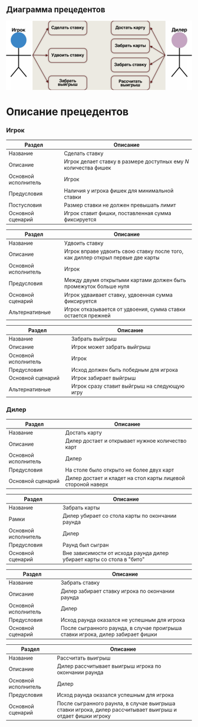 ## Диаграмма прецедентов
![Диаграмма прецедентов](useCaseDiagram.png)

# Описание прецедентов
### Игрок
| Раздел                               | Описание                                                         |
|--------------------------------------|------------------------------------------------------------------|
| Название                             | Сделать ставку                                                   |
| Описание                             | Игрок делает ставку в размере доступных ему *N* количества фишек |
| Основной исполнитель                 | Игрок                                                            |
| Предусловия                          | Наличия у игрока фишек для минимальной ставки                    |
| Постусловия                          | Размер ставки не должен превышать лимит                          |
| Основной сценарий                    | Игрок ставит фишки, поставленная сумма фиксируется               |

| Раздел                               | Описание                                                                       |
|--------------------------------------|--------------------------------------------------------------------------------|
| Название                             | Удвоить ставку                                                                 |
| Описание                             | Игрок вправе удвоить свою ставку после того, как диллер открыл первые две карты|
| Основной исполнитель                 | Игрок                                                                          |
| Предусловия                          | Между двумя открытыми картами должен быть промежуток больше нуля               |
| Основной сценарий                    | Игрок удваивает ставку, удвоенная сумма фиксируется                            |
| Альтернативные                       | Игрок отказывается от удвоения, сумма ставки остается прежней                  |

| Раздел                               | Описание                                    |
|--------------------------------------|---------------------------------------------|
| Название                             | Забрать выйгрыш                             |
| Описание                             | Игрок может забрать выйгрыш                 |
| Основной исполнитель                 | Игрок                                       |
| Предусловия                          | Исход должен быть победным для игрока       |
| Основной сценарий                    | Игрок забирает выйгрыш                      |
| Альтернативные                       | Игрок сразу ставит выйгрыш на следующую игру|

### Дилер
| Раздел                               | Описание                                                    |
|--------------------------------------|-------------------------------------------------------------|
| Название                             | Достать карту                                               |
| Описание                             | Дилер достает и открывает нужное количество карт            |
| Основной исполнитель                 | Дилер                                                       |
| Предусловия                          | На столе было открыто не более двух карт                    |
| Основной сценарий                    | Дилер достает и кладет на стол карты лицевой стороной наверх|

| Раздел                               | Описание                                                              |
|--------------------------------------|-----------------------------------------------------------------------|
| Название                             | Забрать карты                                                         |
| Рамки                                | Дилер убирает со стола карты по окончании раунда                      |
| Основной исполнитель                 | Дилер                                                                 |
| Предусловия                          | Раунд был сыгран                                                      |
| Основной сценарий                    | Вне зависимости от исхода раунда дилер убирает карты со стола в "бито"|

| Раздел                               | Описание                                                                       |
|--------------------------------------|--------------------------------------------------------------------------------|
| Название                             | Забрать ставку                                                                 |
| Описание                             | Дилер забирает ставку игрока по окончании раунда                               |
| Основной исполнитель                 | Дилер                                                                          |
| Предусловия                          | Исход раунда оказался не успешным для игрока                                   |
| Основной сценарий                    | После сыгранного раунда, в случае проигрыша ставки игрока, дилер забирает фишки|

| Раздел                               | Описание                                                                                                  |
|--------------------------------------|-----------------------------------------------------------------------------------------------------------|
| Название                             | Рассчитать выигрыш                                                                                        |
| Описание                             | Дилер рассчитывает выигрыш игрока по окончании раунда                                                     |
| Основной исполнитель                 | Дилер                                                                                                     |
| Предусловия                          | Исход раунда оказался успешным для игрока                                                                 |
| Основной сценарий                    | После сыгранного раунла, в случае выигрыша ставки игрока, дилер рассчитывает выигрыш и отдает фишки игроку|